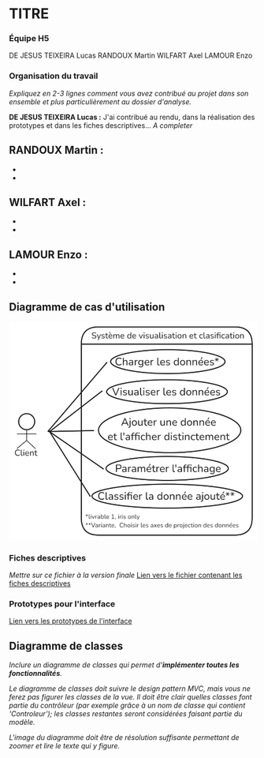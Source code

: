 # TITRE

### Équipe H5
DE JESUS TEIXEIRA Lucas
RANDOUX Martin
WILFART Axel
LAMOUR Enzo

### Organisation du travail
*Expliquez en 2-3 lignes comment vous avez contribué au projet dans son ensemble et plus particulièrement au dossier d'analyse.*

**DE JESUS TEIXEIRA Lucas :**
J'ai contribué au rendu, dans la réalisation des prototypes et dans les fiches descriptives... *A completer*


**RANDOUX Martin :**
-
-
-

**WILFART Axel :**
-
-
-

**LAMOUR Enzo :**
-
-
-

## Diagramme de cas d'utilisation

![Diagramme de cas d'utilisation](diagramme_utilisation.png)

### Fiches descriptives

*Mettre sur ce fichier à la version finale*
[Lien vers le fichier contenant les fiches descriptives](Fiche_Descriptive.md)

### Prototypes pour l'interface

[Lien vers les prototypes de l'interface](https://www.figma.com/design/UkQAUDAZHdLqFkSxj90ojb/SAE-H3?node-id=1-3371&t=kHTXrBXVV5nbXf4y-1)


## Diagramme de classes

*Inclure un diagramme de classes qui permet d'**implémenter toutes les fonctionnalités**.*

*Le diagramme de classes doit suivre le design pattern MVC, mais vous ne ferez pas figurer les classes de la vue. Il doit être clair quelles classes font partie du contrôleur (par exemple grâce à un nom de classe qui contient 'Controleur'); les classes restantes seront considérées faisant partie du modèle.*

*L'image du diagramme doit être de résolution suffisante permettant de zoomer et lire le texte qui y figure.*